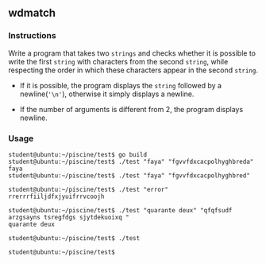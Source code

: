 ## wdmatch

### Instructions

Write a program that takes two `strings` and checks whether it is possible to write the first `string` with characters from the second `string`, while respecting the order in which these characters appear in the second `string`.

- If it is possible, the program displays the `string` followed by a newline(`'\n'`), otherwise it simply displays a newline.

- If the number of arguments is different from 2, the program displays newline.

### Usage

```console
student@ubuntu:~/piscine/test$ go build
student@ubuntu:~/piscine/test$ ./test "faya" "fgvvfdxcacpolhyghbreda"
faya
student@ubuntu:~/piscine/test$ ./test "faya" "fgvvfdxcacpolhyghbred"

student@ubuntu:~/piscine/test$ ./test "error" rrerrrfiiljdfxjyuifrrvcoojh

student@ubuntu:~/piscine/test$ ./test "quarante deux" "qfqfsudf arzgsayns tsregfdgs sjytdekuoixq "
quarante deux

student@ubuntu:~/piscine/test$ ./test

student@ubuntu:~/piscine/test$
```
